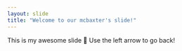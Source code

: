 ```yaml
---
layout: slide
title: "Welcome to our mcbaxter's slide!"
---
```

This is my awesome slide :tada:
Use the left arrow to go back!
